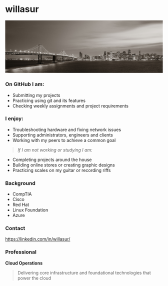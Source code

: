 # willasur


![Bay Bridge at Night](./assets/banner.png) 

### On GitHub I am:
- Submitting  my projects 
- Practicing using git and its features
- Checking weekly assignments and project requirements

### I enjoy:

- Troubleshooting hardware and fixing network issues
- Supporting administrators, engineers and clients
- Working with my peers to achieve a common goal

>*If I am not working or studying I am:*
- Completing projects around the house
- Building online stores or creating graphic designs
- Practicing scales on my guitar or recording riffs

### Background
- CompTIA
- Cisco
- Red Hat
- Linux Foundation
- Azure

### Contact

<https://linkedin.com/in/willasur/>

### Professional
**Cloud Operations**  
>Delivering core infrastructure and foundational technologies that power the cloud




